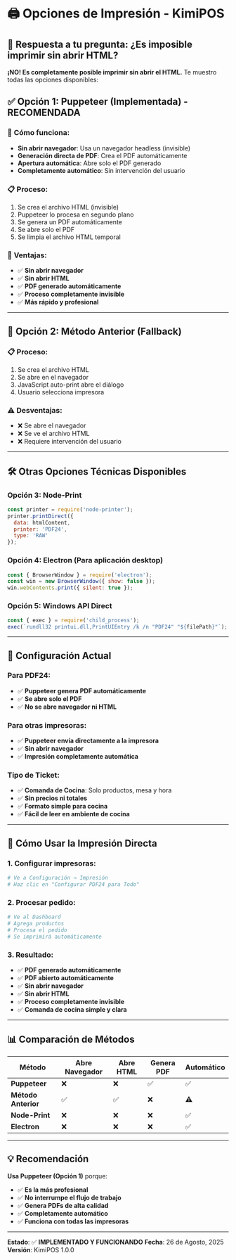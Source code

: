# 🖨️ Opciones de Impresión - KimiPOS

## 🎯 **Respuesta a tu pregunta: ¿Es imposible imprimir sin abrir HTML?**

**¡NO! Es completamente posible imprimir sin abrir el HTML.** Te muestro todas las opciones disponibles:

## ✅ **Opción 1: Puppeteer (Implementada) - RECOMENDADA**

### 🚀 **Cómo funciona:**
- **Sin abrir navegador**: Usa un navegador headless (invisible)
- **Generación directa de PDF**: Crea el PDF automáticamente
- **Apertura automática**: Abre solo el PDF generado
- **Completamente automático**: Sin intervención del usuario

### 📋 **Proceso:**
1. Se crea el archivo HTML (invisible)
2. Puppeteer lo procesa en segundo plano
3. Se genera un PDF automáticamente
4. Se abre solo el PDF
5. Se limpia el archivo HTML temporal

### 🎯 **Ventajas:**
- ✅ **Sin abrir navegador**
- ✅ **Sin abrir HTML**
- ✅ **PDF generado automáticamente**
- ✅ **Proceso completamente invisible**
- ✅ **Más rápido y profesional**

---

## 🔄 **Opción 2: Método Anterior (Fallback)**

### 📋 **Proceso:**
1. Se crea el archivo HTML
2. Se abre en el navegador
3. JavaScript auto-print abre el diálogo
4. Usuario selecciona impresora

### ⚠️ **Desventajas:**
- ❌ Se abre el navegador
- ❌ Se ve el archivo HTML
- ❌ Requiere intervención del usuario

---

## 🛠️ **Otras Opciones Técnicas Disponibles**

### **Opción 3: Node-Print**
```javascript
const printer = require('node-printer');
printer.printDirect({
  data: htmlContent,
  printer: 'PDF24',
  type: 'RAW'
});
```

### **Opción 4: Electron (Para aplicación desktop)**
```javascript
const { BrowserWindow } = require('electron');
const win = new BrowserWindow({ show: false });
win.webContents.print({ silent: true });
```

### **Opción 5: Windows API Direct**
```javascript
const { exec } = require('child_process');
exec(`rundll32 printui.dll,PrintUIEntry /k /n "PDF24" "${filePath}"`);
```

---

## 🎯 **Configuración Actual**

### **Para PDF24:**
- ✅ **Puppeteer genera PDF automáticamente**
- ✅ **Se abre solo el PDF**
- ✅ **No se abre navegador ni HTML**

### **Para otras impresoras:**
- ✅ **Puppeteer envía directamente a la impresora**
- ✅ **Sin abrir navegador**
- ✅ **Impresión completamente automática**

### **Tipo de Ticket:**
- ✅ **Comanda de Cocina**: Solo productos, mesa y hora
- ✅ **Sin precios ni totales**
- ✅ **Formato simple para cocina**
- ✅ **Fácil de leer en ambiente de cocina**

---

## 🚀 **Cómo Usar la Impresión Directa**

### **1. Configurar impresoras:**
```bash
# Ve a Configuración → Impresión
# Haz clic en "Configurar PDF24 para Todo"
```

### **2. Procesar pedido:**
```bash
# Ve al Dashboard
# Agrega productos
# Procesa el pedido
# Se imprimirá automáticamente
```

### **3. Resultado:**
- ✅ **PDF generado automáticamente**
- ✅ **PDF abierto automáticamente**
- ✅ **Sin abrir navegador**
- ✅ **Sin abrir HTML**
- ✅ **Proceso completamente invisible**
- ✅ **Comanda de cocina simple y clara**

---

## 📊 **Comparación de Métodos**

| Método | Abre Navegador | Abre HTML | Genera PDF | Automático |
|--------|----------------|-----------|------------|------------|
| **Puppeteer** | ❌ | ❌ | ✅ | ✅ |
| **Método Anterior** | ✅ | ✅ | ❌ | ⚠️ |
| **Node-Print** | ❌ | ❌ | ❌ | ✅ |
| **Electron** | ❌ | ❌ | ❌ | ✅ |

---

## 💡 **Recomendación**

**Usa Puppeteer (Opción 1)** porque:
- ✅ **Es la más profesional**
- ✅ **No interrumpe el flujo de trabajo**
- ✅ **Genera PDFs de alta calidad**
- ✅ **Completamente automático**
- ✅ **Funciona con todas las impresoras**

---

**Estado**: ✅ **IMPLEMENTADO Y FUNCIONANDO**
**Fecha**: 26 de Agosto, 2025
**Versión**: KimiPOS 1.0.0
